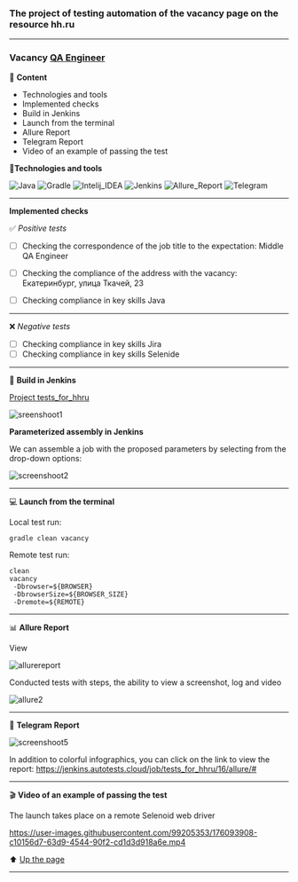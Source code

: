 ### The project of testing automation of the vacancy page on the resource hh.ru

---
### Vacancy [QA Engineer](https://ekaterinburg.hh.ru/vacancy/51857862?from=vacancy_search_list&hhtmFrom=vacancy_search_list&query=QA%20engineer%20java)

<a id="anchor"></a>

:closed_book: __Content__
+ Technologies and tools
+ Implemented checks
+ Build in Jenkins
+ Launch from the terminal
+ Allure Report
+ Telegram Report
+ Video of an example of passing the test




:toolbox:__Technologies and tools__

![Java](https://user-images.githubusercontent.com/99205353/176089306-25bd3a87-d157-44e7-8dce-9b78c46903b3.png)
![Gradle](https://user-images.githubusercontent.com/99205353/176089337-996bd879-5d6e-4dce-a92d-f5baa997009d.png)
![Intelij_IDEA](https://user-images.githubusercontent.com/99205353/176089342-13de613d-5aa5-45b2-b355-8ebf8879c4e2.png)
![Jenkins](https://user-images.githubusercontent.com/99205353/176089357-5edb7793-1c6e-40ee-9fa3-4551e15c9792.png)
![Allure_Report](https://user-images.githubusercontent.com/99205353/176089388-1e6d5743-9e68-4e77-87fc-941affe0e7dd.png)
![Telegram](https://user-images.githubusercontent.com/99205353/176089393-33897979-7898-4d16-9259-5dbb134c7f2c.png)

---
__Implemented checks__

:white_check_mark: _Positive tests_

- [ ] Checking the correspondence of the job title to the expectation: Middle QA Engineer
- [ ] Checking the compliance of the address with the vacancy: Екатеринбург, улица Ткачей, 23
- [ ] Сhecking compliance in key skills Java


---

:x: _Negative tests_
- [ ] Checking compliance in key skills Jira
- [ ] Checking compliance in key skills Selenide

---
:toolbox: __Build in Jenkins__

[Project tests_for_hhru](https://jenkins.autotests.cloud/job/tests_for_hhru/)

![sreenshoot1](https://user-images.githubusercontent.com/99205353/176090762-17d0c0ca-cc35-411d-afe4-7f19ed4e9632.png)


__Parameterized assembly in Jenkins__

We can assemble a job with the proposed parameters by selecting from the drop-down options:

![screenshoot2](https://user-images.githubusercontent.com/99205353/176091253-723b8b48-c6fd-4544-ab17-43cbf786dbb0.png)


---
:computer: __Launch from the terminal__

Local test run:

```
gradle clean vacancy  
```
Remote test run:
```
clean
vacancy
 -Dbrowser=${BROWSER}
 -DbrowserSize=${BROWSER_SIZE}
 -Dremote=${REMOTE}
```

---
:bar_chart: __Allure Report__

View


![allurereport](https://user-images.githubusercontent.com/99205353/176164827-370ef34d-f385-42a7-b9b6-a17e2b7ff2d5.png)



Conducted tests with steps, the ability to view a screenshot, log and video

![allure2](https://user-images.githubusercontent.com/99205353/176166356-6bcd72cd-8d08-4385-b9de-c2e434632b57.png)



---
:incoming_envelope: __Telegram Report__

![screenshoot5](https://user-images.githubusercontent.com/99205353/176134883-52912982-5fa4-4df9-b75e-68d9d255acbe.png)


In addition to colorful infographics, you can click on the link to view the report:
https://jenkins.autotests.cloud/job/tests_for_hhru/16/allure/#


---
:clapper: __Video of an example of passing the test__

The launch takes place on a remote Selenoid web driver


https://user-images.githubusercontent.com/99205353/176093908-c10156d7-63d9-4544-90f2-cd1d3d918a6e.mp4



:arrow_up: [Up the page](#anchor)

---
